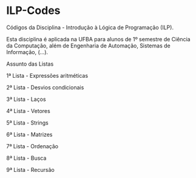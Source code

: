 # ILP-Codes

Códigos da Disciplina - Introdução à Lógica de Programação (ILP).

Esta disciplina é aplicada na UFBA para alunos de 1º semestre de Ciência da Computação, além de Engenharia de Automação, Sistemas de Informação, (...).


Assunto das Listas 

1ª Lista - Expressões aritméticas 

2ª Lista - Desvios condicionais 

3ª Lista - Laços

4ª Lista - Vetores

5ª Lista - Strings

6ª Lista - Matrizes

7ª Lista - Ordenação

8ª Lista - Busca

9ª Lista - Recursão
